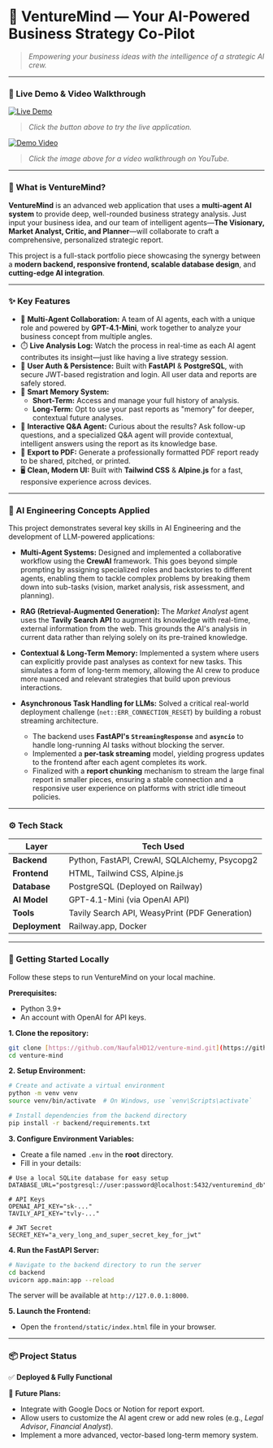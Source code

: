 # 🚀 VentureMind — Your AI-Powered Business Strategy Co-Pilot

> *Empowering your business ideas with the intelligence of a strategic AI crew.*

---

### 🎥 Live Demo & Video Walkthrough

[![Live Demo](https://img.shields.io/badge/Live_Demo-Try%20VentureMind-brightgreen?style=for-the-badge&logo=rocket)](https://venture-mind-production-531d.up.railway.app/)
> *Click the button above to try the live application.*


[![Demo Video](https://img.youtube.com/vi/YT_ID/0.jpg)](https://youtu.be/YT_ID/)

> *Click the image above for a video walkthrough on YouTube.*

---

### 🧠 What is VentureMind?

**VentureMind** is an advanced web application that uses a **multi-agent AI system** to provide deep, well-rounded business strategy analysis. Just input your business idea, and our team of intelligent agents—**The Visionary, Market Analyst, Critic, and Planner**—will collaborate to craft a comprehensive, personalized strategic report.

This project is a full-stack portfolio piece showcasing the synergy between a **modern backend, responsive frontend, scalable database design**, and **cutting-edge AI integration**.

---

### ✨ Key Features

-   🧩 **Multi-Agent Collaboration:** A team of AI agents, each with a unique role and powered by **GPT-4.1-Mini**, work together to analyze your business concept from multiple angles.
-   ⏱️ **Live Analysis Log:** Watch the process in real-time as each AI agent contributes its insight—just like having a live strategy session.
-   🔐 **User Auth & Persistence:** Built with **FastAPI** & **PostgreSQL**, with secure JWT-based registration and login. All user data and reports are safely stored.
-   🧠 **Smart Memory System:**
    -   **Short-Term:** Access and manage your full history of analysis.
    -   **Long-Term:** Opt to use your past reports as "memory" for deeper, contextual future analyses.
-   💬 **Interactive Q&A Agent:** Curious about the results? Ask follow-up questions, and a specialized Q&A agent will provide contextual, intelligent answers using the report as its knowledge base.
-   📄 **Export to PDF:** Generate a professionally formatted PDF report ready to be shared, pitched, or printed.
-   🖥️ **Clean, Modern UI:** Built with **Tailwind CSS** & **Alpine.js** for a fast, responsive experience across devices.

---

### 🤖 AI Engineering Concepts Applied

This project demonstrates several key skills in AI Engineering and the development of LLM-powered applications:

-   **Multi-Agent Systems:** Designed and implemented a collaborative workflow using the **CrewAI** framework. This goes beyond simple prompting by assigning specialized roles and backstories to different agents, enabling them to tackle complex problems by breaking them down into sub-tasks (vision, market analysis, risk assessment, and planning).

-   **RAG (Retrieval-Augmented Generation):** The *Market Analyst* agent uses the **Tavily Search API** to augment its knowledge with real-time, external information from the web. This grounds the AI's analysis in current data rather than relying solely on its pre-trained knowledge.

-   **Contextual & Long-Term Memory:** Implemented a system where users can explicitly provide past analyses as context for new tasks. This simulates a form of long-term memory, allowing the AI crew to produce more nuanced and relevant strategies that build upon previous interactions.

-   **Asynchronous Task Handling for LLMs:** Solved a critical real-world deployment challenge (`net::ERR_CONNECTION_RESET`) by building a robust streaming architecture.
    -   The backend uses **FastAPI's `StreamingResponse`** and **`asyncio`** to handle long-running AI tasks without blocking the server.
    -   Implemented a **per-task streaming** model, yielding progress updates to the frontend after each agent completes its work.
    -   Finalized with a **report chunking** mechanism to stream the large final report in smaller pieces, ensuring a stable connection and a responsive user experience on platforms with strict idle timeout policies.

---

### ⚙️ Tech Stack

| Layer | Tech Used |
|---|---|
| **Backend** | Python, FastAPI, CrewAI, SQLAlchemy, Psycopg2 |
| **Frontend** | HTML, Tailwind CSS, Alpine.js |
| **Database** | PostgreSQL (Deployed on Railway) |
| **AI Model** | GPT-4.1-Mini (via OpenAI API) |
| **Tools** | Tavily Search API, WeasyPrint (PDF Generation) |
| **Deployment** | Railway.app, Docker |

---

### 🚀 Getting Started Locally

Follow these steps to run VentureMind on your local machine.

**Prerequisites:**
- Python 3.9+
- An account with OpenAI for API keys.

**1. Clone the repository:**
```sh
git clone [https://github.com/NaufalHD12/venture-mind.git](https://github.com/NaufalHD12/venture-mind.git)
cd venture-mind
```

**2. Setup Environment:**
```sh
# Create and activate a virtual environment
python -m venv venv
source venv/bin/activate  # On Windows, use `venv\Scripts\activate`

# Install dependencies from the backend directory
pip install -r backend/requirements.txt
```

**3. Configure Environment Variables:**
- Create a file named `.env` in the **root** directory.
- Fill in your details:
```env
# Use a local SQLite database for easy setup
DATABASE_URL="postgresql://user:password@localhost:5432/venturemind_db"

# API Keys
OPENAI_API_KEY="sk-..."
TAVILY_API_KEY="tvly-..."

# JWT Secret
SECRET_KEY="a_very_long_and_super_secret_key_for_jwt"
```

**4. Run the FastAPI Server:**
```sh
# Navigate to the backend directory to run the server
cd backend
uvicorn app.main:app --reload
```
The server will be available at `http://127.0.0.1:8000`.

**5. Launch the Frontend:**
- Open the `frontend/static/index.html` file in your browser.

---

### 📦 Project Status

✅ **Deployed & Fully Functional** 

🚧 **Future Plans:** 
-   Integrate with Google Docs or Notion for report export.
-   Allow users to customize the AI agent crew or add new roles (e.g., *Legal Advisor*, *Financial Analyst*).
-   Implement a more advanced, vector-based long-term memory system.
